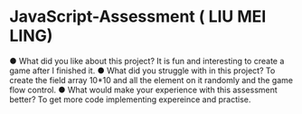 # JavaScript-Assessment  ( LIU MEI LING) 

●	What did you like about this project?
It is fun and interesting to create a game after I finished it. 
●	What did you struggle with in this project?
To create the field array 10*10 and all the element on it randomly and the game flow  control.
●	What would make your experience with this assessment better?
To get more code implementing expereince and practise. 


